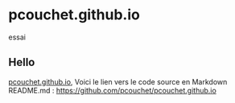 # pcouchet.github.io
essai
## Hello
[pcouchet.github.io](https://pcouchet.github.io/),
Voici le lien vers le code source en Markdown README.md :
https://github.com/pcouchet/pcouchet.github.io
